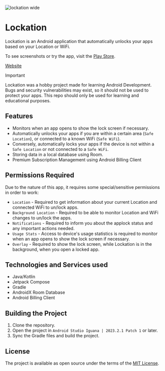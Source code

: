 
![lockation wide](https://github.com/HusnainTaj/Lockation-Personal/assets/85726252/54a4523c-2fe5-4935-a4b4-c50055dfa7d8)

# Lockation
Lockation is an Android application that automatically unlocks your apps based on your Location or WiFi.

To see screenshots or try the app, visit the [Play Store](https://play.google.com/store/apps/details?id=com.taj.lockation).

[Website](https://lockation.github.io/)

> [!important]
> Lockation was a hobby project made for learning Android Development. Bugs and security vulnerabilities may exist, so it should not be used to protect your apps.
> This repo should only be used for learning and educational purposes.

## Features
- Monitors when an app opens to show the lock screen if necessary.
- Automatically unlocks your apps if you are within a certain area (`Safe Location`), or connected to a known WiFi (`Safe WiFi`).
- Conversely, automatically locks your apps if the device is not within a `Safe Location` or not connected to a `Safe WiFi`.
- Storing data in a local database using Room.
- Premium Subscription Management using Android Billing Client

## Permissions Required
Due to the nature of this app, it requires some special/sensitive permissions in order to work:

- `Location` - Required to get information about your current Location and connected WiFi to un/lock apps.
- `Background Location` - Required to be able to monitor Location and WiFi changes to un/lock the apps.
- `Notifications` - Required to inform you about the applock status and any important actions needed.
- `Usage Stats` - Access to device's usage statistics is required to monitor when an app opens to show the lock screen if necessary.
- `Overlay` - Required to show the lock screen, while Lockation is in the background, when you open a locked app.

## Technologies and Services used
- Java/Kotlin
- Jetpack Compose
- Gradle
- AndroidX Room Database
- Android Billing Client

## Building the Project
1. Clone the repository.
2. Open the project in `Android Studio Iguana | 2023.2.1 Patch 1` or later.
3. Sync the Gradle files and build the project.

## License

The project is available as open source under the terms of the [MIT License](http://opensource.org/licenses/MIT).
